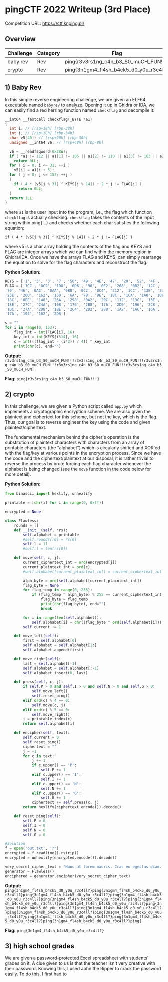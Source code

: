# pingCTF 2022 Writeup (3rd Place)
Competition URL: https://ctf.knping.pl/
## Overview

| Challenge | Category | Flag |
| --------- | -------- | ---- |
| baby rev  | Rev      | ping{r3v3rs1ng_c4n_b3_S0_muCH_FUN!!!} |
| crypto    | Rev      | ping{3n1gm4_fl4sh_b4ck5_d0_y0u_r3c4ll?} |

## 1) Baby Rev
In this simple reverse engineering challenge, we are given an ELF64 executable named ```babyrev``` to analyze. Opening it up in Ghidra or IDA, we can easily find a red herring function named ```checkflag``` and decompile it:
```C
__int64 __fastcall checkflag(_BYTE *a1)
{
  int i; // [rsp+18h] [rbp-38h]
  int j; // [rsp+1Ch] [rbp-34h]
  char v5[40]; // [rsp+20h] [rbp-30h]
  unsigned __int64 v6; // [rsp+48h] [rbp-8h]

  v6 = __readfsqword(0x28u);
  if ( *a1 != 112 || a1[1] != 105 || a1[2] != 110 || a1[3] != 103 || a1[4] != 123 || a1[37] != 125 )
    return 0LL;
  for ( i = 0; i <= 31; ++i )
    v5[i] = a1[i + 5];
  for ( j = 0; j <= 152; ++j )
  {
    if ( 4 * (v5[j % 31] ^ KEYS[j % 14]) + 2 * j != FLAG[j] )
      return 0LL;
  }
  return 1LL;
}
  ```

where ```a1``` is the user input into the program, i.e., the flag which function ```checkflag``` is actually checking.
```checkflag``` takes the contents of the input string within ping{...} and checks whether each char satisfies the following equation:

```if ( 4 * (v5[j % 31] ^ KEYS[j % 14]) + 2 * j != FLAG[j] )```

where v5 is a char array holding the contents of the flag and KEYS and FLAG are integer arrays which we can find within the memory region in Ghidra/IDA.
Once we have the arrays FLAG and KEYS, can simply rearrange the equation to solve for the flag characters and reconstruct the flag.

**Python Solution:**
```Python
KEYS = ['1', '3', '3', '7', '50', '49', '4E', '47', '20', '52', '4F', '43', '4B', '53', '0', '0']
FLAG = ['1CC', '0C2', '1D8', '0D6', '90', '0F2', '208', '0B2', '12C', '46', '0C4', '1F2', '0AC', '4A', '1A8', '0DE', '190', '172', '1A4', '7E', '0B4', '0F2', '1B8', '96',
'70', '46', '0AC', '0AA', '0B8', '0C2', '0C4', '212', '1CC', '13E', '238', '11A', '194', '1D6', '0D0', '0DE', '0A0', '112', '128', '20A', '1C8', '1EE', '1E8', '0B6', '0D4',
'23E', '260', '162', '150', '6A', '78', '9E', '18C', '1CA', '1A8', '10E', '23C', '21A', '16C', '24E', '1D8', '206', '178', '146', '270', '17E', '224', '1FE', '210', '15E',
'18C', '0EE', '148', '26A', '298', '0A2', '29C', '112', '13C', '13E', '1B0', '1D6', '21C', '1B2', '0C4', '0CE', '270', '24E', '0BC', '13A', '2AC', '192', '2A0', '146', '28C',
'18E', '27C', '24A', '108', '176', '2B8', '176', '2D0', '196', '2C8', '14A', '13C', '26A', '258', '29A', '2BC', '1F6', '148', '142', '10C', '136', '2A8', '2BE', '2AC', '27E',
'1DC', '27A', '2D8', '1BE', '2C4', '2D2', '288', '1A2', '1AC', '16A', '218', '2A6', '194', '182', '1B8', '296', '290', '25A', '1E8', '27E', '214', '212', '158', '162', '324',
'17A', '194', '162', '2D8']

s = ""
for i in range(0, 153):
    flag_int = int(FLAG[i], 16)
    key_int = int(KEYS[i%14], 16)
    c = int(((flag_int - (i*2)) / 4)) ^ key_int
    print(chr(c), end="")
```

**Output:** ```r3v3rs1ng_c4n_b3_S0_muCH_FUN!!!r3v3rs1ng_c4n_b3_S0_muCH_FUN!!!r3v3rs1ng_c4n_b3_S0_muCH_FUN!!!r3v3rs1ng_c4n_b3_S0_muCH_FUN!!!r3v3rs1ng_c4n_b3_S0_muCH_FUN!```

**Flag**: ```ping{r3v3rs1ng_c4n_b3_S0_muCH_FUN!!!}```

## 2) crypto
In this challenge, we are given a Python script called ```app.py``` which implements a cryptographic encryption scheme. We are also given the plaintext and ciphertext for this scheme, but not the key, which is the flag. Thus, our goal is to reverse engineer the key using the code and given plaintext/ciphertext.

The fundamental mechanism behind the cipher's operation is the substitution of plaintext characters with characters from an array of printable characters (the "alphabet") which is circularly shifted and XOR'ed with the flag/key at various points in the encryption process. Since we have the code and the ciphertext/plaintext at our disposal, it is rather trivial to reverse the process by brute forcing each flag character whenever the alphabet is being changed (see the ```move``` function in the code below for more detail). 

**Python Solution:**
```Python
from binascii import hexlify, unhexlify

printable = [chr(i) for i in range(0, 0xff)]

encrypted = None

class Flawless:
    rounds = []
    def __init__(self, *rs):
        self.alphabet = printable
        #self.rounds[:0] = rs[0]
        self.l = 11
        #self.l = len(rs[0])

    def move(self, c, j):
        current_ciphertext_int = ord(encrypted[j])
        current_plaintext_int = ord(c)
        #self.alphabet[current_plaintext_int] = current_ciphertext_int

        alph_byte = ord(self.alphabet[current_plaintext_int])
        flag_byte = None
        for flag_temp in range(0, 256):
            if (flag_temp ^ alph_byte) % 255 == current_ciphertext_int:
                flag_byte = flag_temp
                print(chr(flag_byte), end="")
                break

        for i in range(len(self.alphabet)):
            self.alphabet[i] = chr((flag_byte ^ ord(self.alphabet[i])) % 0xff)
        self.current += 1

    def move_left(self):
        first = self.alphabet[0]
        self.alphabet = self.alphabet[1:]
        self.alphabet.append(first)

    def move_right(self):
        last = self.alphabet[-1]
        self.alphabet = self.alphabet[:-1]
        self.alphabet.insert(0, last)

    def press(self, c, j):
        if self.P > 0 and self.I > 0 and self.N > 0 and self.G > 0:
            self.move_left()
            self.reset_ping()
        elif ord(c) % 4 == 0:
            self.move(c, j)
        elif ord(c) % 5 == 0:
            self.move_right()
        i = printable.index(c)
        return self.alphabet[i]

    def encipher(self, text):
        self.current = 0
        self.reset_ping()
        ciphertext = ""
        j = -1
        for c in text:
            j += 1
            if c.upper() == 'P':
                self.P += 1
            elif c.upper() == 'I':
                self.I += 1
            elif c.upper() == 'N':
                self.N += 1
            elif c.upper() == 'G':
                self.G += 1
            ciphertext += self.press(c, j)
        return hexlify(ciphertext.encode()).decode()

    def reset_ping(self):
        self.P = 0
        self.I = 0
        self.N = 0
        self.G = 0

#Solution
f = open('out.txt', 'r')
encrypted = f.readline().rstrip()
encrypted = unhexlify(encrypted.encode()).decode()

very_secret_cipher_text = "Nunc at lorem mauris. Cras eu egestas diam. Sed tincidunt augue sit amet mauris accumsan bibendum. Aliquam eget dapibus massa, vitae dictum lectus. Aliquam volutpat, metus sit amet efficitur pellentesque, ipsum nibh gravida elit, non gravida magna quam vel nulla. Maecenas vestibulum ultrices lectus, eu sodales magna blandit nec. Proin sit amet urna viverra, aliquet enim vel, eleifend sapien. Sed placerat efficitur ipsum ac rhoncus. Phasellus tempor rhoncus mollis. Phasellus dapibus ultricies aliquam. Vestibulum tempor nulla quis dictum tristique. Quisque luctus ligula ac feugiat commodo. Morbi commodo viverra nunc. Morbi faucibus arcu nisl, in scelerisque lorem vulputate id. Nulla iaculis sagittis ipsum, aliquet placerat lorem cursus ac. Fusce faucibus sapien a vestibulum finibus. Nunc commodo ullamcorper nunc, ac ullamcorper orci mattis sit amet. In faucibus enim eu pellentesque congue. Interdum et malesuada fames ac ante ipsum primis in faucibus. Curabitur malesuada dui lorem. Nunc varius velit in tellus gravida, mollis porttitor dolor tristique. Interdum et malesuada fames ac ante ipsum primis in faucibus. Aliquam libero felis, ullamcorper non est nec, malesuada ultrices odio. Donec sagittis efficitur diam, non gravida lorem. Fusce bibendum mi ut libero malesuada, eu laoreet tellus dictum. Vivamus sollicitudin sed neque at rutrum. Curabitur tempus rhoncus quam eu efficitur. Aliquam maximus magna augue, at lacinia lectus vestibulum sed. Donec semper consectetur lorem. Vestibulum in sodales massa. Aenean vitae ultricies metus, sit amet vestibulum mauris. Integer orci nisi, pulvinar sit amet dui eu, fermentum lobortis nunc. Nulla luctus at lectus ac vestibulum. Nulla at ipsum tristique, tristique est eget, pharetra lectus. Morbi urna lacus."
generator = Flawless()
enciphered = generator.encipher(very_secret_cipher_text)
```

**Output:** ```ping{3n1gm4_fl4sh_b4ck5_d0_y0u_r3c4ll?}ping{3n1gm4_fl4sh_b4ck5_d0_y0u_r3c4ll?}ping{3n1gm4_fl4sh_b4ck5_d0_y0u_r3c4ll?}ping{3n1gm4_fl4sh_b4ck5_d0_y0u_r3c4ll?}ping{3n1gm4_fl4sh_b4ck5_d0_y0u_r3c4ll?}ping{3n1gm4_fl4sh_b4ck5_d0_y0u_r3c4ll?}ping{3n1gm4_fl4sh_b4ck5_d0_y0u_r3c4ll?}ping{3n1gm4_fl4sh_b4ck5_d0_y0u_r3c4ll?}ping{3n1gm4_fl4sh_b4ck5_d0_y0u_r3c4ll?}ping{3n1gm4_fl4sh_b4ck5_d0_y0u_r3c4ll?}ping{3n1gm4_fl4sh_b4ck5_d0_y0u_r3c4ll?}ping{3n1gm4_fl4sh_b4ck5_d0_y0u_r3c4ll?}ping{3n1gm4_fl4sh_b4ck5_d0_y0u_r3c4ll?}ping{3n1gm4_fl4sh_b4ck5_d0_y0u_r3c4ll?}ping{```

**Flag:** ```ping{3n1gm4_fl4sh_b4ck5_d0_y0u_r3c4ll?}```

## 3) high school grades
We are given a password-protected Excel spreadsheet with students' grades on it. A clue given to us is that the teacher isn't very creative with their password. Knowing this, I used John the Ripper to crack the password easily. To do this, I first had to 
